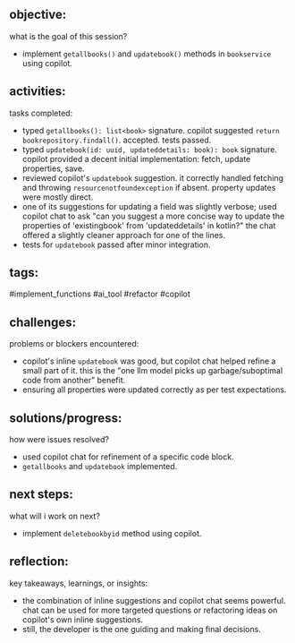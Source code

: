 ## objective:
what is the goal of this session?
- implement `getallbooks()` and `updatebook()` methods in `bookservice` using copilot.

## activities:
tasks completed:
- typed `getallbooks(): list<book>` signature. copilot suggested `return bookrepository.findall()`. accepted. tests passed.
- typed `updatebook(id: uuid, updateddetails: book): book` signature. copilot provided a decent initial implementation: fetch, update properties, save.
- reviewed copilot's `updatebook` suggestion. it correctly handled fetching and throwing `resourcenotfoundexception` if absent. property updates were mostly direct.
- one of its suggestions for updating a field was slightly verbose; used copilot chat to ask "can you suggest a more concise way to update the properties of 'existingbook' from 'updateddetails' in kotlin?" the chat offered a slightly cleaner approach for one of the lines.
- tests for `updatebook` passed after minor integration.

## tags:
 #implement_functions #ai_tool #refactor #copilot

## challenges:
problems or blockers encountered: 
- copilot's inline `updatebook` was good, but copilot chat helped refine a small part of it. this is the "one llm model picks up garbage/suboptimal code from another" benefit.
- ensuring all properties were updated correctly as per test expectations.

## solutions/progress:
how were issues resolved?
- used copilot chat for refinement of a specific code block.
- `getallbooks` and `updatebook` implemented.

## next steps:
what will i work on next?
- implement `deletebookbyid` method using copilot.

## reflection:
key takeaways, learnings, or insights:
- the combination of inline suggestions and copilot chat seems powerful. chat can be used for more targeted questions or refactoring ideas on copilot's own inline suggestions.
- still, the developer is the one guiding and making final decisions.
